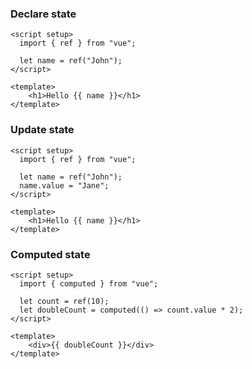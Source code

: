 ### Declare state
```vue
<script setup>
  import { ref } from "vue";

  let name = ref("John");
</script>

<template>
    <h1>Hello {{ name }}</h1>
</template>
```
### Update state
```vue
<script setup>
  import { ref } from "vue";

  let name = ref("John");
  name.value = "Jane";
</script>

<template>
    <h1>Hello {{ name }}</h1>
</template>
```
### Computed state
```vue
<script setup>
  import { computed } from "vue";

  let count = ref(10);
  let doubleCount = computed(() => count.value * 2);
</script>

<template>
    <div>{{ doubleCount }}</div>
</template>
```
